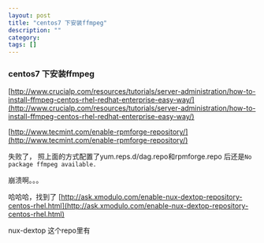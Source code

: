 ```yaml
---
layout: post
title: "centos7 下安装ffmpeg"
description: ""
category: 
tags: []
---
```

### centos7 下安装ffmpeg

[http://www.crucialp.com/resources/tutorials/server-administration/how-to-install-ffmpeg-centos-rhel-redhat-enterprise-easy-way/](http://www.crucialp.com/resources/tutorials/server-administration/how-to-install-ffmpeg-centos-rhel-redhat-enterprise-easy-way/)

[http://www.tecmint.com/enable-rpmforge-repository/](http://www.tecmint.com/enable-rpmforge-repository/)


失败了， 照上面的方式配置了yum.reps.d/dag.repo和rpmforge.repo 后还是`No package ffmpeg available.`

崩溃啊。。。

哈哈哈，找到了
[http://ask.xmodulo.com/enable-nux-dextop-repository-centos-rhel.html](http://ask.xmodulo.com/enable-nux-dextop-repository-centos-rhel.html)

nux-dextop 这个repo里有
